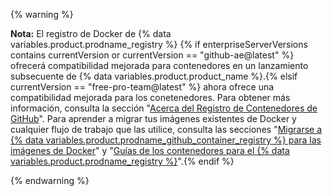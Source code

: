 {% warning %}

**Nota:** El registro de Docker de {% data variables.product.prodname_registry %} {% if enterpriseServerVersions contains currentVersion or currentVersion == "github-ae@latest" %} ofrecerá compatibilidad mejorada para contenedores en un lanzamiento subsecuente de {% data variables.product.product_name %}.{% elsif currentVersion == "free-pro-team@latest" %} ahora ofrece una compatibilidad mejorada para los conetenedores. Para obtener más información, consulta la sección "[Acerca del Registro de Contenedores de GitHub](/packages/guides/about-github-container-registry)". Para aprender a migrar tus imágenes existentes de Docker y cualquier flujo de trabajo que las utilice, consulta las secciones "[Migrarse a {% data variables.product.prodname_github_container_registry %} para las imágenes de Docker](/packages/guides/migrating-to-github-container-registry-for-docker-images)" y "[Guías de los contenedores para el {% data variables.product.prodname_registry %}](/packages/guides/container-guides-for-github-packages)".{% endif %}

{% endwarning %}
